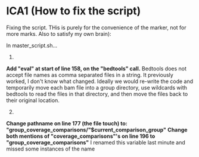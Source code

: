 # ICA1 (How to fix the script)
Fixing the script. THis is purely for the convenience of the marker, not for more marks. Also to satisfy my own brain):

In master_script.sh...

1. 
**Add "eval" at start of line 158, on the "bedtools" call.**
Bedtools does not accept file names as comma separated files in a string. It previously worked, I don't know what changed.
Ideally we would re-write the code and temporarily move each bam file into a group directory, use wildcards with bedtools to read the files in that directory, and then move the files back to their original location.

2. 
**Change pathname on line 177 (the file touch) to:  "group_coverage_comparisons/"$current_comparison_group"**
**Change both mentions of "coverage_comparisons"'s on line 196 to "group_coverage_comparisons"**
I renamed this variable last minute and missed some instances of the name
